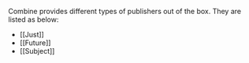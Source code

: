 Combine provides different types of publishers out of the box. They are listed as below:
- [[Just]]
- [[Future]]
- [[Subject]] 